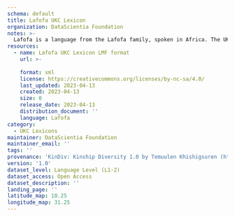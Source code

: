 ```yaml
---
schema: default
title: Lafofa UKC Lexicon
organization: DataScientia Foundation
notes: >-
  Lafofa is a language from the Lafofa family, spoken in Africa. The UKC Lexicon of Lafofa is represented as a lexico-semantic network. It consists of words, word senses, synsets, as well as sense-level and synset-level relationships.
resources:
  - name: Lafofa UKC Lexicon LMF format
    url: >-
      
    format: xml
    license: https://creativecommons.org/licenses/by-nc-sa/4.0/
    last_updated: 2023-04-13
    created: 2023-04-13
    size: 0
    release_date: 2023-04-13
    distribution_document: ''
    language: Lafofa
category:
  - UKC Lexicons
maintainer: DataScientia Foundation
maintainer_email: ''
tags: ''
provenance: 'KinDiv: Kinship Diversity 1.0 by Temuulen Khishigsuren (http://ukc.disi.unitn.it/index.php/kinship/); Princeton WordNet 2.1 by Princeton University (https://wordnet.princeton.edu)'
version: '1.0'
dataset_level: Language Level (L1-2)
dataset_access: Open Access
dataset_description: ''
landing_page: ''
latitude_map: 10.25
longitude_map: 31.25
---
```


